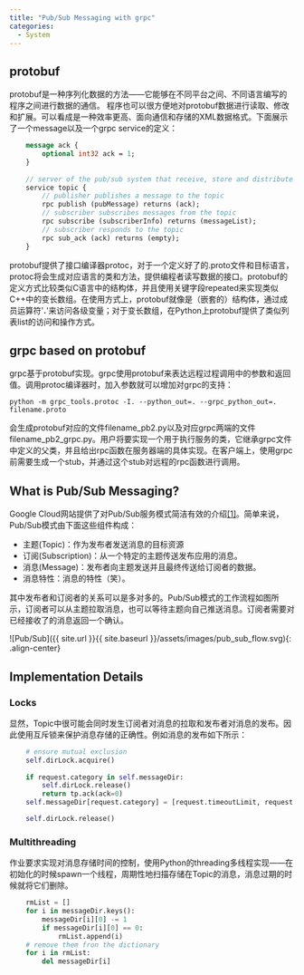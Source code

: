 ```yaml
---
title: "Pub/Sub Messaging with grpc"
categories:
  - System
---
```


## protobuf

protobuf是一种序列化数据的方法——它能够在不同平台之间、不同语言编写的程序之间进行数据的通信。
程序也可以很方便地对protobuf数据进行读取、修改和扩展。可以看成是一种效率更高、面向通信和存储的XML数据格式。下面展示了一个message以及一个grpc service的定义：
```protobuf
    message ack {
        optional int32 ack = 1;
    }
    
    // server of the pub/sub system that receive, store and distribute messages.
    service topic {
        // publisher publishes a message to the topic
        rpc publish (pubMessage) returns (ack);
        // subscriber subscribes messages from the topic
        rpc subscribe (subscriberInfo) returns (messageList);
        // subscriber responds to the topic
        rpc sub_ack (ack) returns (empty);
    }
```

protobuf提供了接口编译器protoc，对于一个定义好了的.proto文件和目标语言，protoc将会生成对应语言的类和方法，提供编程者读写数据的接口。protobuf的定义方式比较类似C语言中的结构体，并且使用关键字段repeated来实现类似C++中的变长数组。在使用方式上，protobuf就像是（嵌套的）结构体，通过成员运算符'**.**'来访问各级变量；对于变长数组，在Python上protobuf提供了类似列表list的访问和操作方式。

## grpc based on protobuf

grpc基于protobuf实现。grpc使用protobuf来表达远程过程调用中的参数和返回值。调用protoc编译器时，加入参数就可以增加对grpc的支持：
```
python -m grpc_tools.protoc -I. --python_out=. --grpc_python_out=. filename.proto
```
会生成protobuf对应的文件filename_pb2.py以及对应grpc两端的文件filename_pb2_grpc.py。用户将要实现一个用于执行服务的类，它继承grpc文件中定义的父类，并且给出rpc函数在服务器端的具体实现。在客户端上，使用grpc前需要生成一个stub，并通过这个stub对远程的rpc函数进行调用。

## What is Pub/Sub Messaging?

Google Cloud网站提供了对Pub/Sub服务模式简洁有效的介绍[[1]][Google Cloud]。简单来说，Pub/Sub模式由下面这些组件构成：

* 主题(Topic)：作为发布者发送消息的目标资源
* 订阅(Subscription)：从一个特定的主题传送发布应用的消息。
* 消息(Message)：发布者向主题发送并且最终传送给订阅者的数据。
* 消息特性：消息的特性（笑）。

其中发布者和订阅者的关系可以是多对多的。Pub/Sub模式的工作流程如图所示，订阅者可以从主题拉取消息，也可以等待主题向自己推送消息。订阅者需要对已经接收了的消息返回一个确认。

![Pub/Sub]({{ site.url }}{{ site.baseurl }}/assets/images/pub_sub_flow.svg){: .align-center}

## Implementation Details

### Locks 

显然，Topic中很可能会同时发生订阅者对消息的拉取和发布者对消息的发布。因此使用互斥锁来保护消息存储的正确性。例如消息的发布如下所示：

```python
    # ensure mutual exclusion
    self.dirLock.acquire()
    
    if request.category in self.messageDir:
        self.dirLock.release()
        return tp.ack(ack=0)
    self.messageDir[request.category] = [request.timeoutLimit, request.content]

    self.dirLock.release()
```

### Multithreading

作业要求实现对消息存储时间的控制，使用Python的threading多线程实现——在初始化的时候spawn一个线程，周期性地扫描存储在Topic的消息，消息过期的时候就将它们删除。
```python
    rmList = []
    for i in messageDir.keys():
        messageDir[i][0] -= 1
        if messageDir[i][0] == 0:
            rmList.append(i)
    # remove them fron the dictionary
    for i in rmList:
        del messageDir[i]
```

[Google Cloud]: https://cloud.google.com/pubsub/docs/overview